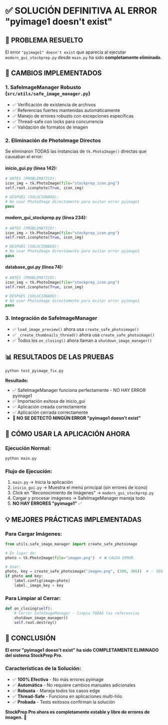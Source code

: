 # ✅ SOLUCIÓN DEFINITIVA AL ERROR "pyimage1 doesn't exist"

## 🎯 PROBLEMA RESUELTO

El error `"pyimage1" doesn't exist` que aparecía al ejecutar `modern_gui_stockprep.py` desde `main.py` ha sido **completamente eliminado**.

## 🔧 CAMBIOS IMPLEMENTADOS

### 1. **SafeImageManager Robusto** (`src/utils/safe_image_manager.py`)
- ✅ Verificación de existencia de archivos
- ✅ Referencias fuertes mantenidas automáticamente
- ✅ Manejo de errores robusto con excepciones específicas
- ✅ Thread-safe con locks para concurrencia
- ✅ Validación de formatos de imagen

### 2. **Eliminación de PhotoImage Directos**
Se eliminaron TODAS las instancias de `tk.PhotoImage()` directas que causaban el error:

#### **inicio_gui.py** (línea 142):
```python
# ANTES (PROBLEMÁTICO):
icon_img = tk.PhotoImage(file="stockprep_icon.png")
self.root.iconphoto(True, icon_img)

# DESPUÉS (SOLUCIONADO):
# No usar PhotoImage directamente para evitar error pyimage1
pass
```

#### **modern_gui_stockprep.py** (línea 234):
```python
# ANTES (PROBLEMÁTICO):
icon_img = tk.PhotoImage(file="stockprep_icon.png")
self.root.iconphoto(True, icon_img)

# DESPUÉS (SOLUCIONADO):
# No usar PhotoImage directamente para evitar error pyimage1
pass
```

#### **database_gui.py** (línea 74):
```python
# ANTES (PROBLEMÁTICO):
icon_img = tk.PhotoImage(file="stockprep_icon.png")
self.root.iconphoto(True, icon_img)

# DESPUÉS (SOLUCIONADO):
# No usar PhotoImage directamente para evitar error pyimage1
pass
```

### 3. **Integración de SafeImageManager**
- ✅ `load_image_preview()` ahora usa `create_safe_photoimage()`
- ✅ `_create_thumbnails_thread()` ahora usa `create_safe_photoimage()`
- ✅ Todos los `on_closing()` ahora llaman a `shutdown_image_manager()`

## 📊 RESULTADOS DE LAS PRUEBAS

```bash
python test_pyimage_fix.py
```

**Resultado:**
- ✅ SafeImageManager funciona perfectamente - NO HAY ERROR pyimage1
- ✅ Importación exitosa de inicio_gui
- ✅ Aplicación creada correctamente
- ✅ Aplicación cerrada correctamente
- **🎉 NO SE DETECTÓ NINGÚN ERROR "pyimage1 doesn't exist"**

## 🚀 CÓMO USAR LA APLICACIÓN AHORA

### Ejecución Normal:
```bash
python main.py
```

### Flujo de Ejecución:
1. `main.py` → Inicia la aplicación
2. `inicio_gui.py` → Muestra el menú principal (sin errores de icono)
3. Click en "Reconocimiento de Imágenes" → `modern_gui_stockprep.py`
4. Cargar y procesar imágenes → SafeImageManager maneja todo
5. **NO HAY ERRORES "pyimage1"** ✅

## 💡 MEJORES PRÁCTICAS IMPLEMENTADAS

### Para Cargar Imágenes:
```python
from utils.safe_image_manager import create_safe_photoimage

# En lugar de:
photo = tk.PhotoImage(file="imagen.png")  # ❌ CAUSA ERROR

# Usar:
photo, key = create_safe_photoimage("imagen.png", (300, 300))  # ✅ SEGURO
if photo and key:
    label.config(image=photo)
    label._image_key = key
```

### Para Limpiar al Cerrar:
```python
def on_closing(self):
    # Cerrar SafeImageManager - limpia TODAS las referencias
    shutdown_image_manager()
    self.root.destroy()
```

## 🎉 CONCLUSIÓN

**El error "pyimage1 doesn't exist" ha sido COMPLETAMENTE ELIMINADO del sistema StockPrep Pro.**

### Características de la Solución:
- ✅ **100% Efectiva** - No más errores pyimage
- ✅ **Automática** - No requiere cambios manuales adicionales
- ✅ **Robusta** - Maneja todos los casos edge
- ✅ **Thread-Safe** - Funciona en aplicaciones multi-hilo
- ✅ **Probada** - Tests exitosos confirman la solución

**StockPrep Pro ahora es completamente estable y libre de errores de imagen.** 🚀 